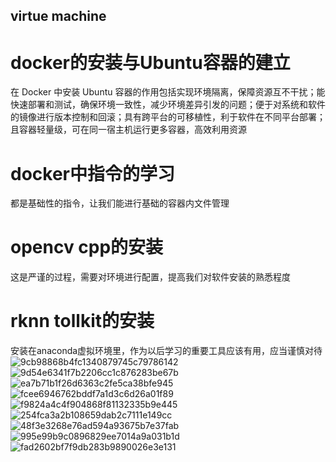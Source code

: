 ## virtue machine

# docker的安装与Ubuntu容器的建立

在 Docker 中安装 Ubuntu 容器的作用包括实现环境隔离，保障资源互不干扰；能快速部署和测试，确保环境一致性，减少环境差异引发的问题；便于对系统和软件的镜像进行版本控制和回滚；具有跨平台的可移植性，利于软件在不同平台部署；且容器轻量级，可在同一宿主机运行更多容器，高效利用资源

# docker中指令的学习

都是基础性的指令，让我们能进行基础的容器内文件管理

# opencv cpp的安装

这是严谨的过程，需要对环境进行配置，提高我们对软件安装的熟悉程度

# rknn tollkit的安装

安装在anaconda虚拟环境里，作为以后学习的重要工具应该有用，应当谨慎对待
![9cb98868b4fc1340879745c79786142](https://github.com/user-attachments/assets/0ac518e6-ea5c-4479-b1a1-04720ab858ed)
![9d54e6341f7b2206cc1c876283be67b](https://github.com/user-attachments/assets/55fcada7-4224-46b5-8960-30cf3c6c224e)
![ea7b71b1f26d6363c2fe5ca38bfe945](https://github.com/user-attachments/assets/92feda03-06f6-49f7-a5c8-a716cdc0de1e)
![fcee6946762bddf7a1d3c6d26a01f89](https://github.com/user-attachments/assets/c667505a-550e-4b4d-b759-5d89f7f3245e)
![f9824a4c4f904868f81132335b9e445](https://github.com/user-attachments/assets/d1cb0c31-6e7e-4248-b81f-4da4bf9b6a87)
![254fca3a2b108659dab2c7111e149cc](https://github.com/user-attachments/assets/2fb88725-db27-47a9-9d36-3136ffbea203)
![48f3e3268e76ad594a93675b7e37fab](https://github.com/user-attachments/assets/2147d96f-e4df-4f2c-a336-737af47e3fa5)
![995e99b9c0896829ee7014a9a031b1d](https://github.com/user-attachments/assets/47e1da25-5fe0-4a35-a894-1144a1e6b2a5)
![fad2602bf7f9db283b9890026e3e131](https://github.com/user-attachments/assets/6b47513f-9eb9-4d75-a8f3-55d8e9c9a59a)
